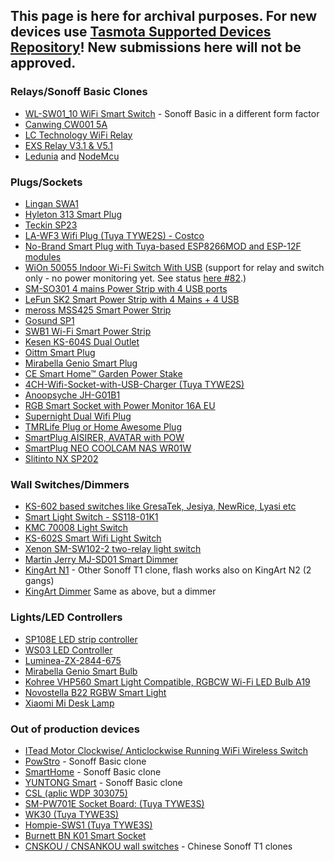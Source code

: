 This page is here for archival purposes. For new devices use [Tasmota Supported Devices Repository](https://templates.blakadder.com/)! New submissions here will not be approved.
---

### Relays/Sonoff Basic Clones
- [WL-SW01_10 WiFi Smart Switch](../devices/WL-SW01_10-WiFi-Smart-Switch) - Sonoff Basic in a different form factor
- [Canwing CW001 5A](../devices/Canwing-CW001-WiFi-Smart-Switch)
- [LC Technology WiFi Relay](../devices/LC-Technology-WiFi-Relay)
- [EXS Relay V3.1 & V5.1](../devices/EXS-Relay-V3.1-&-V5.1)
- [Ledunia](http://ledunia.de/) and [NodeMcu](https://de.wikipedia.org/wiki/NodeMCU)

### Plugs/Sockets
- [Lingan SWA1](../devices/Lingan-SWA1)
- [Hyleton 313 Smart Plug](../devices/Hyleton-313-Smart-Plug)
- [Teckin SP23](../devices/Teckin-SP23)
- [LA-WF3 Wifi Plug (Tuya TYWE2S) - Costco ](../devices/CE-Smart-Home---LA-WF3-Wifi-Plug.md)
- [No-Brand Smart Plug with Tuya-based ESP8266MOD and ESP-12F modules](../devices/Tuya-Smart-Plug-Models-ESP8266MOD-by-AI-THINKER-and-ESP-12F-by-TUYA-LN-0026)
- [WiOn 50055 Indoor Wi-Fi Switch With USB](https://wionproducts.com/product/wion-indoor-wi-fi-switch-usb/) (support for relay and switch only - no power monitoring yet. See status [here #82](https://github.com/arendst/Tasmota/issues/82).)
- [SM-SO301 4 mains Power Strip with 4 USB ports](../devices/SM-SO301)
- [LeFun SK2 Smart Power Strip with 4 Mains + 4 USB](../devices/LeFun-SK2-Smart-Power-Strip.md)
- [meross MSS425 Smart Power Strip](../devices/meross-MSS425)
- [Gosund SP1](../devices/Gosund-SP1)
- [SWB1 Wi-Fi Smart Power Strip](../devices/SWB1-Smart-Power-Strip)
- [Kesen KS-604S Dual Outlet](../devices/Kesen-KS-604S)
- [Oittm Smart Plug](../devices/Oittm-Smart-Plug)
- [Mirabella Genio Smart Plug](../devices/Mirabella-Genio-Smart-Plug)
- [CE Smart Home™ Garden Power Stake](../devices/CE-Smart-Home™-Garden-Power-Stake)
- [4CH-Wifi-Socket-with-USB-Charger (Tuya TYWE2S)](../devices/4CH-Wifi-Socket-with-USB-Charger-SA-P402A.md)
- [Anoopsyche JH-G01B1](https://github.com/arendst/Tasmota/issues/5066#issuecomment-458741056)
- [RGB Smart Socket with Power Monitor 16A EU](../devices/RGB-Smart-Plug-16A)
- [Supernight Dual Wifi Plug](../devices/Supernight-dual-wifi-plug)
- [TMRLife Plug or Home Awesome Plug](../devices/Home-Awesome-Breathing-Light-Smart-Plug-Mini-TMRLIFE-%5B2-PACK%5D-WiFi-Smart-Plug)
- [SmartPlug AISIRER, AVATAR with POW](../devices/SmartPlug-with-POW.md)
- [SmartPlug NEO COOLCAM NAS WR01W](../devices/NEO-COOLCAM-NAS-WR01W)
- [Slitinto NX SP202](../devices/Slitinto-NX-SP202)

### Wall Switches/Dimmers
- [KS-602 based switches like GresaTek, Jesiya, NewRice, Lyasi etc](https://ucexperiment.wordpress.com/2017/11/14/reprogramming-a-lyasi-wifi-wall-switch-with-esp8285/) 
- [Smart Light Switch - SS118-01K1](../devices/Smart-Light-Switch--SS118-01K1)
- [KMC 70008 Light Switch](../devices/KMC-70008-light-switch)
- [KS-602S Smart Wifi Light Switch](../devices/KS-602S-Switch)
- [Xenon SM-SW102-2 two-relay light switch](../devices/Xenon-SM-SW102-2-two-relay-light-switch)
- [Martin Jerry MJ-SD01 Smart Dimmer](../devices/Martin-Jerry-MJ-SD01)
- [KingArt N1](../devices/KingArt) - Other Sonoff T1 clone, flash works also on KingArt N2 (2 gangs)
- [KingArt Dimmer](../devices/KingArts-touch-Dimmer.md) Same as above, but a dimmer

### Lights/LED Controllers
- [SP108E LED strip controller](../devices/SP108E-LED-strip-controller)
- [WS03 LED Controller](../devices/WS03-WS01-WS05)
- [Luminea-ZX-2844-675](../devices/Luminea-ZX-2844-675.md)
- [Mirabella Genio Smart Bulb](../devices/Mirabella-Genio-Bulb)
- [Kohree VHP560 Smart Light Compatible, RGBCW Wi-Fi LED Bulb A19](../devices/Kohree-VHP560-Smart-Light-Compatible,-RGBCW-Wi-Fi-LED-Bulb-A19)
- [Novostella B22 RGBW Smart Light](../devices/Novostella-B22-RGB-LED-Colour-WiFi-Smart-Bulb)
- [Xiaomi Mi Desk Lamp](../devices/Xiaomi-Mi-Desk-Lamp)

### Out of production devices
- [ITead Motor Clockwise/ Anticlockwise Running WiFi Wireless Switch](../devices/others)
- [PowStro](../devices/PowStro) - Sonoff Basic clone
- [SmartHome](../devices/SmartHome) - Sonoff Basic clone
- [YUNTONG Smart](../devices/YUNTONG-Smart) - Sonoff Basic clone
- [CSL (aplic WDP 303075)](../devices/CSL-aplic-WDP-303075.md)
- [SM-PW701E Socket Board: (Tuya TYWE3S)](../devices/TYWE3S)
- [WK30 (Tuya TYWE3S)](../devices/wk30)
- [Hompie-SWS1 (Tuya TYWE3S)](../devices/Hompie-SWS1.md)
- [Burnett BN K01 Smart Socket](../devices/Burnett-BN-K01)
- [CNSKOU / CNSANKOU wall switches](../devices/CNSKOU---CNSANKOU-wall-switches) - Chinese Sonoff T1 clones
